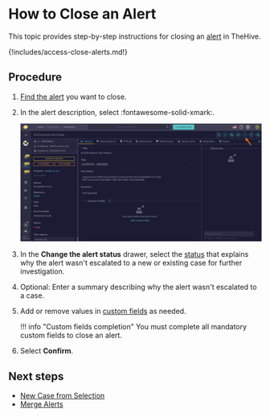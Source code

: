 # How to Close an Alert

This topic provides step-by-step instructions for closing an [alert](about-alerts.md) in TheHive.

{!includes/access-close-alerts.md!}

<h2>Procedure</h2>

1. [Find the alert](../alerts/search-for-alerts/find-an-alert.md) you want to close.

2. In the alert description, select :fontawesome-solid-xmark:.

    ![Close an alert](../../../images/user-guides/analyst-corner/alerts/close-an-alert.png)

3. In the **Change the alert status** drawer, select the [status](../../../administration/status/about-statuses.md) that explains why the alert wasn't escalated to a new or existing case for further investigation.

4. Optional: Enter a summary describing why the alert wasn't escalated to a case.

5. Add or remove values in [custom fields](../../../administration/custom-fields/about-custom-fields.md) as needed. 

    !!! info "Custom fields completion"
        You must complete all mandatory custom fields to close an alert.

6. Select **Confirm**.

<h2>Next steps</h2>

* [New Case from Selection](../alerts/alerts-description/new-case-from-selection.md)
* [Merge Alerts](../alerts/alerts-description/merge-alerts.md)